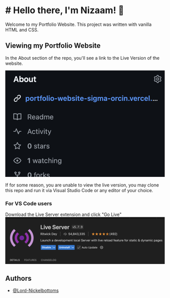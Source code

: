 # # Hello there, I'm Nizaam! 👋

Welcome to my Portfolio Website. This project was written with vanilla HTML and CSS.

## Viewing my Portfolio Website

In the About section of the repo, you'll see a link to the Live Version of the website.

![image](/images/Screenshots/Link-to-live-version.png)

If for some reason, you are unable to view the live version, you may clone this repo and run it via Visual Studio Code or any editor of your choice.

### For VS Code users

Download the Live Server extension and click "Go Live"
![image](/images/Screenshots/Live-server-extension.png)

## Authors

- [@Lord-Nickelbottoms](https://www.github.com/Lord-Nickelbottoms)
